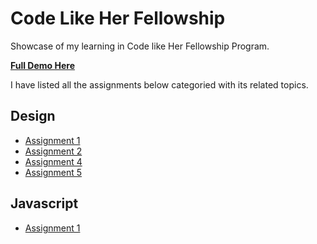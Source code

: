 # Code Like Her Fellowship
Showcase of my learning in Code like Her Fellowship Program.

**[Full Demo Here](https://coderushnepal.github.io/KritiPrajapati/)**

I have listed all the assignments below categoried with its related topics.

## Design
- [Assignment 1](design/assignment-1/) 
- [Assignment 2](design/assignment-2/) 
- [Assignment 4](design/assignment-4/) 
- [Assignment 5](design/assignment-5/)

## Javascript
- [Assignment 1](javascript/assignment-1/) 
